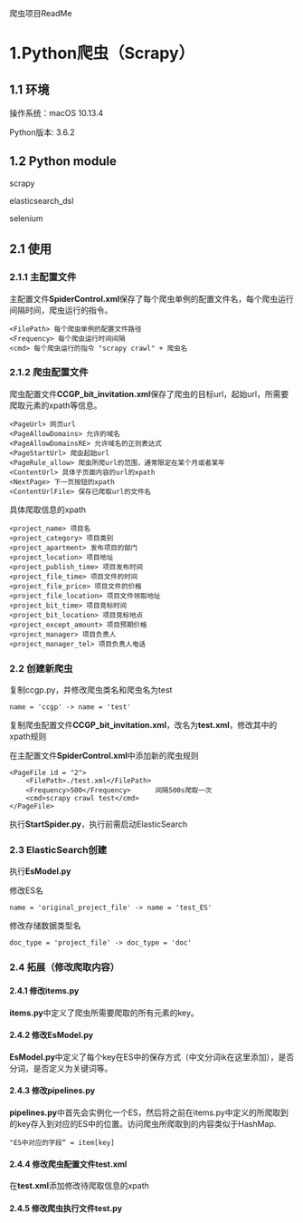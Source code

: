 爬虫项目ReadMe

# 1.Python爬虫（Scrapy）
## 1.1 环境

操作系统：macOS 10.13.4

Python版本: 3.6.2

## 1.2 Python module

scrapy

elasticsearch_dsl

selenium

## 2.1 使用
### 2.1.1 主配置文件

主配置文件**SpiderControl.xml**保存了每个爬虫单例的配置文件名，每个爬虫运行间隔时间，爬虫运行的指令。

	<FilePath> 每个爬虫单例的配置文件路径
	<Frequency> 每个爬虫运行时间间隔
	<cmd> 每个爬虫运行的指令 "scrapy crawl" + 爬虫名

### 2.1.2 爬虫配置文件

爬虫配置文件**CCGP\_bit_invitation.xml**保存了爬虫的目标url，起始url，所需要爬取元素的xpath等信息。

	<PageUrl> 网页url
	<PageAllowDomains> 允许的域名
	<PageAllowDomainsRE> 允许域名的正则表达式
	<PageStartUrl> 爬虫起始url
	<PageRule_allow> 爬虫所爬url的范围，通常限定在某个月或者某年
	<ContentUrl> 具体子页面内容的url的xpath
	<NextPage> 下一页按钮的xpath
	<ContentUrlFile> 保存已爬取url的文件名
具体爬取信息的xpath

	<project_name> 项目名
	<project_category> 项目类别
	<project_apartment> 发布项目的部门
	<project_location> 项目地址
	<project_publish_time> 项目发布时间
	<project_file_time> 项目文件的时间
	<project_file_price> 项目文件的价格
	<project_file_location> 项目文件领取地址
	<project_bit_time> 项目竞标时间
	<project_bit_location> 项目竞标地点
	<project_except_amount> 项目预期价格
	<project_manager> 项目负责人
	<project_manager_tel> 项目负责人电话
	
### 2.2 创建新爬虫
	
复制ccgp.py，并修改爬虫类名和爬虫名为test

	name = 'ccgp' -> name = 'test'
复制爬虫配置文件**CCGP\_bit_invitation.xml**，改名为**test.xml**，修改其中的xpath规则
	

在主配置文件**SpiderControl.xml**中添加新的爬虫规则

	<PageFile id = "2">
		<FilePath>./test.xml</FilePath>
		<Frequency>500</Frequency>		间隔500s爬取一次
		<cmd>scrapy crawl test</cmd>
	</PageFile>
	
执行**StartSpider.py**，执行前需启动ElasticSearch

### 2.3 ElasticSearch创建

执行**EsModel.py**

修改ES名
	
	name = 'original_project_file' -> name = 'test_ES'
	
修改存储数据类型名

	doc_type = 'project_file' -> doc_type = 'doc'

### 2.4 拓展（修改爬取内容）
#### 2.4.1 修改**items.py**

**items.py**中定义了爬虫所需要爬取的所有元素的key。

#### 2.4.2 修改**EsModel.py**

**EsModel.py**中定义了每个key在ES中的保存方式（中文分词ik在这里添加），是否分词，是否定义为关键词等。

#### 2.4.3 修改**pipelines.py**

**pipelines.py**中首先会实例化一个ES，然后将之前在items.py中定义的所爬取到的key存入到对应的ES中的位置。访问爬虫所爬取到的内容类似于HashMap.
	
	"ES中对应的字段“ = item[key]
	
#### 2.4.4 修改爬虫配置文件**test.xml**
在**test.xml**添加修改待爬取信息的xpath
#### 2.4.5 修改爬虫执行文件**test.py**


